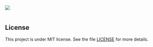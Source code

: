 <br>
<img src="./.github/preview.png">
<br>
<br>

## License

This project is under MIT license. See the file [LICENSE](.github/LICENSE.md) for more details.
